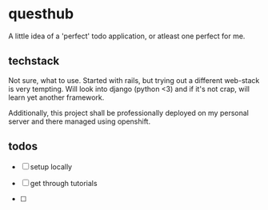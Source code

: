 # questhub

A little idea of a 'perfect' todo application, or atleast one perfect for me.

## techstack

Not sure, what to use. Started with rails, but trying out a different web-stack is very tempting. Will look into django (python <3) and if it's not crap, will learn yet another framework.

Additionally, this project shall be professionally deployed on my personal server and there managed using openshift.

## todos
- [ ] setup locally
- [ ] get through tutorials

- [ ]
